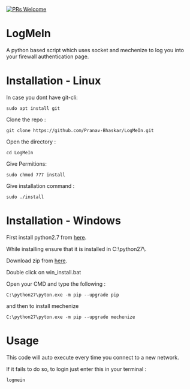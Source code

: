 [![PRs Welcome](https://img.shields.io/badge/PRs-welcome-brightgreen.svg?style=flat-square)](http://makeapullrequest.com) 
# LogMeIn
A python based script which uses socket and mechenize to log you into your firewall authentication page.

# Installation - Linux
In case you dont have git-cli:
  
`sudo apt install git`
  
Clone the repo :
  
`git clone https://github.com/Pranav-Bhaskar/LogMeIn.git`
  
Open the directory :
  
`cd LogMeIn`
  
Give Permitions:
  
`sudo chmod 777 install`
  
Give installation command :
  
`sudo ./install`
  
# Installation - Windows
First install python2.7 from [here](https://www.python.org/ftp/python/2.7.13/python-2.7.13.amd64.msi).
  
While installing ensure that it is installed in C:\python27\\.
  
Download zip from [here](https://github.com/Pranav-Bhaskar/LogMeIn/archive/master.zip).
  
Double click on win_install.bat
  
Open your CMD and type the following :
  
`C:\python27\pyton.exe -m pip --upgrade pip`
  
and then to install mechenize
  
`C:\python27\pyton.exe -m pip --upgrade mechenize`

# Usage
This code will auto execute every time you connect to a new network.
  
If it fails to do so, to login just enter this in your terminal :

`logmein`
